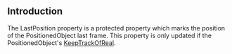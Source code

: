 ## Introduction

The LastPosition property is a protected property which marks the position of the PositionedObject last frame. This property is only updated if the PositionedObject's [KeepTrackOfReal](/frb/docs/index.php?title=FlatRedBall.PositionedObject.KeepTrackOfReal.md "FlatRedBall.PositionedObject.KeepTrackOfReal").
